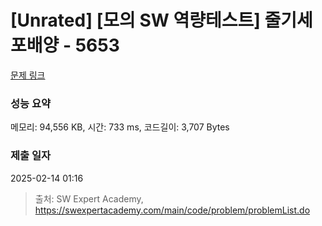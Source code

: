 # [Unrated] [모의 SW 역량테스트] 줄기세포배양 - 5653 

[문제 링크](https://swexpertacademy.com/main/code/problem/problemDetail.do?contestProbId=AWXRJ8EKe48DFAUo) 

### 성능 요약

메모리: 94,556 KB, 시간: 733 ms, 코드길이: 3,707 Bytes

### 제출 일자

2025-02-14 01:16



> 출처: SW Expert Academy, https://swexpertacademy.com/main/code/problem/problemList.do